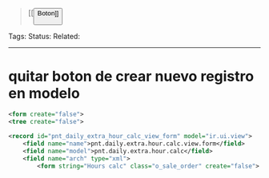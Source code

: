 > [[<button> Boton]]

Tags: 
Status: 
Related: 

___

# quitar boton de crear nuevo registro en modelo

```xml
<form create="false">
<tree create="false">
```

```xml
<record id="pnt_daily_extra_hour_calc_view_form" model="ir.ui.view">  
    <field name="name">pnt.daily.extra.hour.calc.view.form</field>  
    <field name="model">pnt.daily.extra.hour.calc</field>  
    <field name="arch" type="xml">  
        <form string="Hours calc" class="o_sale_order" create="false">
```